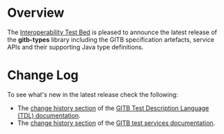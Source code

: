# Overview

The [Interoperability Test Bed](https://joinup.ec.europa.eu/collection/interoperability-test-bed-repository/solution/interoperability-test-bed) is pleased to announce the latest release of the **gitb-types** library including the GITB specification artefacts, service APIs and their supporting Java type definitions.

# Change Log

To see what's new in the latest release check the following:
- The [change history section](https://www.itb.ec.europa.eu/docs/tdl/latest/changelog/) of the [GITB Test Description Language (TDL) documentation](https://www.itb.ec.europa.eu/docs/tdl/latest/).
- The [change history section](https://www.itb.ec.europa.eu/docs/services/latest/changelog/) of the [GITB test services documentation](https://www.itb.ec.europa.eu/docs/services/latest/).